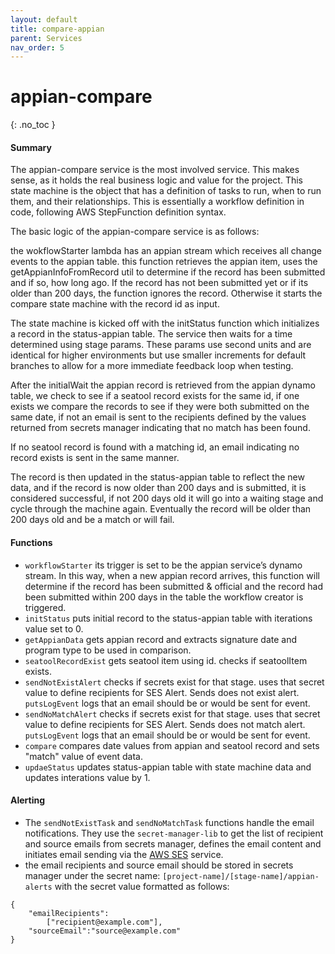 ```yaml
---
layout: default
title: compare-appian
parent: Services
nav_order: 5
---
```


# appian-compare

{: .no_toc }

#### Summary

The  appian-compare service is the most involved service. This makes sense, as it holds the real business logic and value for the project. This state machine is the object that has a definition of tasks to run, when to run them, and their relationships. This is essentially a workflow definition in code, following AWS StepFunction definition syntax.

The basic logic of the appian-compare service is as follows:

the wokflowStarter lambda has an appian stream which receives all change events to the appian table. this function retrieves the appian item, uses the getAppianInfoFromRecord util to determine if the record has been submitted and if so, how long ago. If the record has not been submitted yet or if its older than 200 days, the function ignores the record. Otherwise it starts the compare state machine with the record id as input.

The state machine is kicked off with the initStatus function which initializes a record in the status-appian table.
The service then waits for a time determined using stage params. These params use second units and are identical for higher environments but use smaller increments for default branches to allow for a more immediate feedback loop when testing.

After the initialWait the appian record is retrieved from the appian dynamo table, we check to see if a seatool record exists for the same id, if one exists we compare the records to see if they were both submitted on the same date, if not an email is sent to the recipients defined by the values returned from secrets manager indicating that no match has been found.

If no seatool record is found with a matching id, an email indicating no record exists is sent in the same manner.

The record is then updated in the status-appian table to reflect the new data, and if the record is now older than 200 days and is submitted, it is considered successful, if not 200 days old it will go into a waiting stage and cycle through the machine again. Eventually the record will be older than 200 days old and be a match or will fail.

#### Functions

- `workflowStarter` its trigger is set to be the appian service’s dynamo stream. In this way, when a new appian record arrives, this function will determine if the record has been submitted & official and the record had been submitted within 200 days in the table the workflow creator is triggered.
- `initStatus` puts initial record to the status-appian table with iterations value set to 0.
- `getAppianData` gets appian record and extracts signature date and program type to be used in comparison.
- `seatoolRecordExist` gets seatool item using id. checks if seatoolItem exists.
- `sendNotExistAlert` checks if secrets exist for that stage. uses that secret value to define recipients for SES Alert. Sends does not exist alert. `putsLogEvent` logs that an email should be or would be sent for event.
- `sendNoMatchAlert` checks if secrets exist for that stage. uses that secret value to define recipients for SES Alert. Sends does not match alert. `putsLogEvent` logs that an email should be or would be sent for event.
- `compare` compares date values from appian and seatool record and sets "match" value of event data.
- `updaeStatus` updates status-appian table with state machine data and updates interations value by 1.

#### Alerting
- The `sendNotExistTask` and `sendNoMatchTask` functions handle the email notifications. They use the `secret-manager-lib` to get the list of recipient and source emails from secrets manager, defines the email content and initiates email sending via the [AWS SES](https://aws.amazon.com/ses/) service.
- the email recipients and source email should be stored in secrets manager under the secret name: `[project-name]/[stage-name]/appian-alerts` with the secret value formatted as follows:

```
{
    "emailRecipients":
        ["recipient@example.com"],
    "sourceEmail":"source@example.com"
}
```
